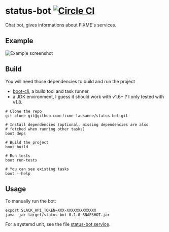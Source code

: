 # status-bot [![Circle CI](https://circleci.com/gh/fixme-lausanne/status-bot.svg?style=svg)](https://circleci.com/gh/fixme-lausanne/status-bot)

Chat bot, gives informations about FIXME's services.

## Example

![Example screenshot](http://i.imgur.com/0SNthS4.png?1)

## Build

You will need those dependencies to build and run the project

- [boot-clj](https://github.com/boot-clj/boot#install), a build tool and task runner.
- a JDK environment, I guess it should work with v1.6+ ? I only tested with v1.8.

```
# Clone the repo
git clone git@github.com:fixme-lausanne/status-bot.git

# Install dependencies (optional, missing dependencies are also
# fetched when running other tasks)
boot deps

# Build the project
boot build

# Run tests
boot run-tests

# You can see existing tasks
boot --help
```

## Usage

To manually run the bot:

```
export SLACK_API_TOKEN=XXX-XXXXXXXXXXXXX
java -jar target/status-bot-0.1.0-SNAPSHOT.jar
```

For a systemd unit, see the file [status-bot.service](https://github.com/fixme-lausanne/status-bot/blob/master/status-bot.service).
